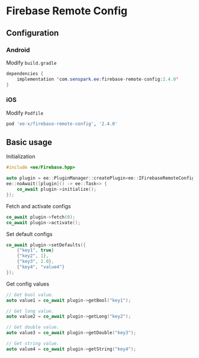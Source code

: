 # Firebase Remote Config
## Configuration
### Android
Modify `build.gradle`
```java
dependencies {
    implementation 'com.senspark.ee:firebase-remote-config:2.4.0'
}
```

### iOS
Modify `Podfile`
```ruby
pod 'ee-x/firebase-remote-config', '2.4.0'
```

## Basic usage
Initialization
```cpp
#include <ee/Firebase.hpp>

auto plugin = ee::PluginManager::createPlugin<ee::IFirebaseRemoteConfig>();
ee::noAwait([plugin]() -> ee::Task<> {
    co_await plugin->initialize();
});
```

Fetch and activate configs
```cpp
co_await plugin->fetch(0);
co_await plugin->activate();
```

Set default configs
```cpp
co_await plugin->setDefaults({
    {"key1", true}
    {"key2", 1},
    {"key3", 2.0},
    {"key4", "value4"}
});
```

Get config values
```cpp
// Get bool value.
auto value1 = co_await plugin->getBool("key1");

// Get long value.
auto value2 = co_await plugin->getLong("key2");

// Get double value.
auto value3 = co_await plugin->getDouble("key3");

// Get string value.
auto value4 = co_await plugin->getString("key4");
```